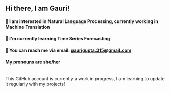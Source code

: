 ## Hi there, I am Gauri!
#### 🔭 I am interested in Natural Language Processing, currently working in Machine Translation
#### 🌱 I'm currently learning Time Series Forecasting 
#### 💬 You can reach me via email: gaurigupta.315@gmail.com
#### My pronouns are she/her
<br>
This GitHub account is currently a work in progress, I am learning to update it regularly with my projects!
